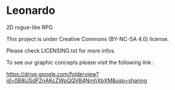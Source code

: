 # Leonardo
2D rogue-like RPG

This project is under Creative Commons (BY-NC-SA 4.0) license.

Please check LICENSING.txt for more infos.

To see our graphic concepts please visit the following link :

https://drive.google.com/folderview?id=0B8lJSdPZnAKcZWpQQVB4NmhXbXM&usp=sharing
